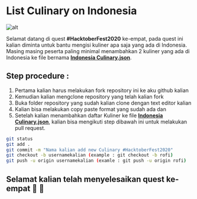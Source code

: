 # List Culinary on Indonesia

![alt](https://cdn.dribbble.com/users/2022813/screenshots/7189054/media/45afc133816c0ce31da37887fc5c9061.jpg)

Selamat datang di quest **#HacktoberFest2020** ke-empat, pada quest ini kalian diminta untuk bantu mengisi kuliner apa saja yang ada di Indonesia. Masing masing peserta paling minimal menambahkan 2 kuliner yang ada di Indonesia ke file bernama **[Indonesia Culinary.json](https://github.com/tiuinws/list-vacation-spot-on-indonesia/blob/master/indonesia-culinary.json)**.

## Step procedure :
1. Pertama kalian harus melakukan fork repository ini ke aku github kalian
2. Kemudian kalian mengclone repository yang telah kalian fork 
3. Buka folder repository yang sudah kalian clone dengan text editor kalian
4. Kalian bisa melakukan copy paste format yang sudah ada dan 
5. Setelah kalian menambahkan daftar Kuliner ke file **[Indonesia Culinary.json](https://github.com/tiuinws/list-culinary-on-indonesia/blob/master/indonesia-culinary.json)**, kalian bisa mengikuti step dibawah ini untuk melakukan pull request.

```bash
git status 
git add .
git commit -m "Nama kalian add new Culinary #HacktoberFest2020"
git checkout -b usernamekalian (example : git checkout -b rofi)
git push -u origin usernamekalian (examle : git push -u origin rofi)
```

## Selamat kalian telah menyelesaikan quest ke-empat :clap: :clap:
